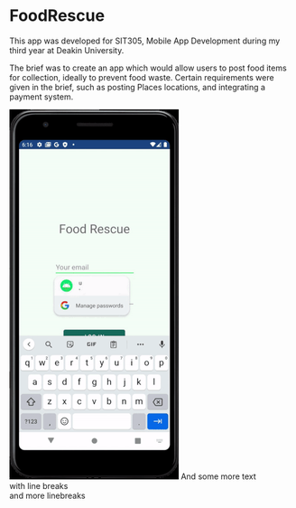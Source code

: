 # FoodRescue
This app was developed for SIT305, Mobile App Development during my third year at Deakin University.

The brief was to create an app which would allow users to post food items for collection, ideally to prevent food waste. 
Certain requirements were given in the brief, such as posting Places locations, and integrating a payment system.

![Alt text](gifs/FRLogin.gif) And some more text <br/> with line breaks <br/> and more linebreaks
